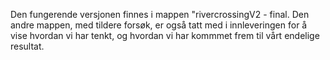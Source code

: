 Den fungerende versjonen finnes i mappen "rivercrossingV2 - final. 
Den andre mappen, med tildere forsøk, er også tatt med i innleveringen for å vise hvordan vi har tenkt, og hvordan vi har kommmet frem til
vårt endelige resultat. 
